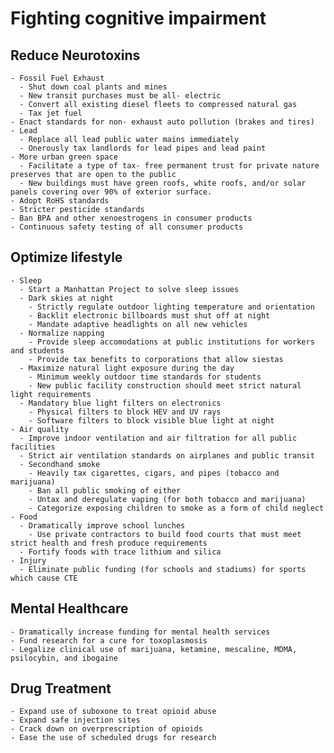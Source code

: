 # Fighting cognitive impairment

  ## Reduce Neurotoxins
    - Fossil Fuel Exhaust
      - Shut down coal plants and mines
      - New transit purchases must be all- electric
      - Convert all existing diesel fleets to compressed natural gas
      - Tax jet fuel
    - Enact standards for non- exhaust auto pollution (brakes and tires)
    - Lead
      - Replace all lead public water mains immediately
      - Onerously tax landlords for lead pipes and lead paint
    - More urban green space
      - Facilitate a type of tax- free permanent trust for private nature preserves that are open to the public
      - New buildings must have green roofs, white roofs, and/or solar panels covering over 90% of exterior surface. 
    - Adopt RoHS standards
    - Stricter pesticide standards
    - Ban BPA and other xenoestrogens in consumer products
    - Continuous safety testing of all consumer products
    
  ## Optimize lifestyle
    - Sleep
      - Start a Manhattan Project to solve sleep issues
      - Dark skies at night
        - Strictly regulate outdoor lighting temperature and orientation
        - Backlit electronic billboards must shut off at night
        - Mandate adaptive headlights on all new vehicles
      - Normalize napping
        - Provide sleep accomodations at public institutions for workers and students
        - Provide tax benefits to corporations that allow siestas
      - Maximize natural light exposure during the day
        - Minimum weekly outdoor time standards for students
        - New public facility construction should meet strict natural light requirements
      - Mandatory blue light filters on electronics
        - Physical filters to block HEV and UV rays
        - Software filters to block visible blue light at night
    - Air quality
      - Improve indoor ventilation and air filtration for all public facilities
      - Strict air ventilation standards on airplanes and public transit
      - Secondhand smoke
        - Heavily tax cigarettes, cigars, and pipes (tobacco and marijuana)
        - Ban all public smoking of either
        - Untax and deregulate vaping (for both tobacco and marijuana)
        - Categorize exposing children to smoke as a form of child neglect
    - Food
      - Dramatically improve school lunches
        - Use private contractors to build food courts that must meet strict health and fresh produce requirements
      - Fortify foods with trace lithium and silica
    - Injury
      - Eliminate public funding (for schools and stadiums) for sports which cause CTE

  ## Mental Healthcare
    - Dramatically increase funding for mental health services
    - Fund research for a cure for toxoplasmosis
    - Legalize clinical use of marijuana, ketamine, mescaline, MDMA, psilocybin, and ibogaine
    
  ## Drug Treatment
    - Expand use of suboxone to treat opioid abuse
    - Expand safe injection sites
    - Crack down on overprescription of opioids
    - Ease the use of scheduled drugs for research